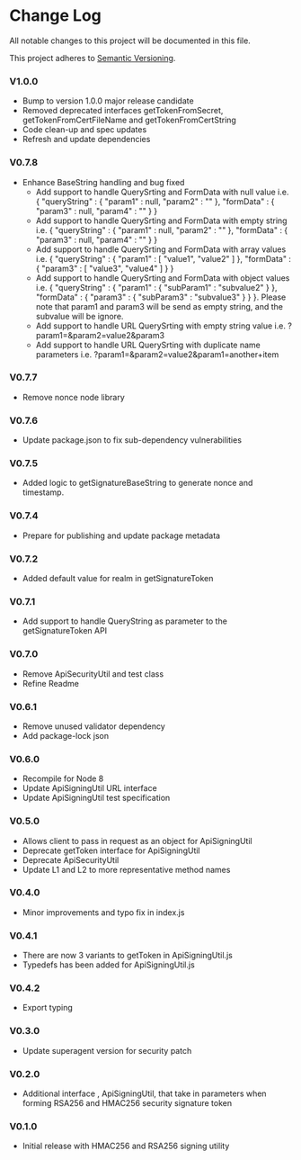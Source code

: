 # Change Log
All notable changes to this project will be documented in this file.

This project adheres to [Semantic Versioning](http://semver.org/).

### V1.0.0
+ Bump to version 1.0.0 major release candidate
+ Removed deprecated interfaces getTokenFromSecret, getTokenFromCertFileName and getTokenFromCertString
+ Code clean-up and spec updates
+ Refresh and update dependencies

### V0.7.8
+ Enhance BaseString handling and bug fixed
    * Add support to handle QuerySrting and FormData with null value i.e. { "queryString" : { "param1" : null, "param2" : "" }, "formData" : { "param3" : null, "param4" : "" } }
    * Add support to handle QuerySrting and FormData with empty string i.e. { "queryString" : { "param1" : null, "param2" : "" }, "formData" : { "param3" : null, "param4" : "" } }
    * Add support to handle QuerySrting and FormData with array values i.e. { "queryString" : { "param1" : [ "value1", "value2" ] }, "formData" : { "param3" : [ "value3", "value4" ] } }
    * Add support to handle QuerySrting and FormData with object values i.e. { "queryString" : { "param1" : { "subParam1" : "subvalue2" } }, "formData" : { "param3" : { "subParam3" : "subvalue3" } } }. Please note that param1 and param3 will be send as empty string, and the subvalue will be ignore.
    * Add support to handle URL QuerySrting with empty string value i.e. ?param1=&param2=value2&param3
    * Add support to handle URL QuerySrting with duplicate name parameters i.e. ?param1=&param2=value2&param1=another+item

### V0.7.7
+ Remove nonce node library
### V0.7.6
+ Update package.json to fix sub-dependency vulnerabilities
### V0.7.5
+ Added logic to getSignatureBaseString to generate nonce and timestamp.
### V0.7.4
+ Prepare for publishing and update package metadata
### V0.7.2
+ Added default value for realm in getSignatureToken
### V0.7.1
+ Add support to handle QueryString as parameter to the getSignatureToken API
### V0.7.0
+ Remove ApiSecurityUtil and test class
+ Refine Readme

### V0.6.1
+ Remove unused validator dependency
+ Add package-lock json
### V0.6.0
+ Recompile for Node 8
+ Update ApiSigningUtil URL interface
+ Update ApiSigningUtil test specification

### V0.5.0
+ Allows client to pass in request as an object for ApiSigningUtil
+ Deprecate getToken interface for ApiSigningUtil
+ Deprecate ApiSecurityUtil
+ Update L1 and L2 to more representative method names

### V0.4.0
+ Minor improvements and typo fix in index.js
### V0.4.1
+ There are now 3 variants to getToken in ApiSigningUtil.js
+ Typedefs has been added for ApiSigningUtil.js
### V0.4.2
+ Export typing

### V0.3.0
+ Update superagent version for security patch

### V0.2.0
+ Additional interface , ApiSigningUtil, that take in parameters when forming RSA256 and HMAC256 security signature token

### V0.1.0
+ Initial release with HMAC256 and RSA256 signing utility





